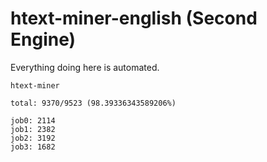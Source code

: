 # htext-miner-english (Second Engine)

Everything doing here is automated.

```
htext-miner

total: 9370/9523 (98.39336343589206%)

job0: 2114
job1: 2382
job2: 3192
job3: 1682
```